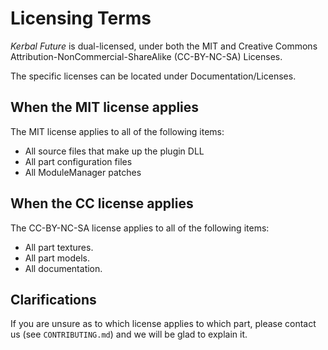 # Licensing Terms

*Kerbal Future* is dual-licensed, under both the MIT and Creative Commons Attribution-NonCommercial-ShareAlike (CC-BY-NC-SA) Licenses.

The specific licenses can be located under Documentation/Licenses.

## When the MIT license applies

The MIT license applies to all of the following items:

* All source files that make up the plugin DLL
* All part configuration files
* All ModuleManager patches

## When the CC license applies

The CC-BY-NC-SA license applies to all of the following items:

* All part textures.
* All part models.
* All documentation.

## Clarifications

If you are unsure as to which license applies to which part, please contact us (see `CONTRIBUTING.md`) and we will be glad to explain it.